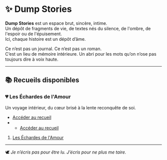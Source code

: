 # ✨ Dump Stories

**Dump Stories** est un espace brut, sincère, intime.  
Un dépôt de fragments de vie, de textes nés du silence, de l'ombre, de l'espoir ou de l'épuisement.  
Ici, chaque histoire est un dépôt d’âme.

Ce n’est pas un journal. Ce n’est pas un roman.  
C’est un lieu de mémoire intérieure. Un abri pour les mots qu’on n’ose pas toujours dire à voix haute.

---

## 📚 Recueils disponibles

### 💔 Les Échardes de l'Amour
Un voyage intérieur, du cœur brisé à la lente reconquête de soi.

- [Accéder au recueil](./les-echardes-de-lamour/README.md)
- - [Accéder au recueil](./Stories/les-echardes-de-l'amour/README.md)

1. [Les Échardes de l'Amour](./01-les-echardes-de-lamour.md)
---

🕊️ *Je n’écris pas pour être lu. J’écris pour ne plus me taire.*
